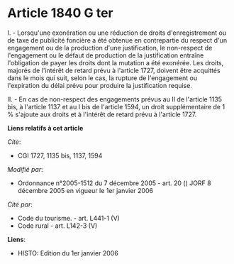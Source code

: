 # Article 1840 G ter

I. - Lorsqu'une exonération ou une réduction de droits d'enregistrement ou de taxe de publicité foncière a été obtenue en
contrepartie du respect d'un engagement ou de la production d'une justification, le non-respect de l'engagement ou le défaut
de production de la justification entraîne l'obligation de payer les droits dont la mutation a été exonérée. Les droits,
majorés de l'intérêt de retard prévu à l'article 1727, doivent être acquittés dans le mois qui suit, selon le cas, la rupture
de l'engagement ou l'expiration du délai prévu pour produire la justification requise.

II. - En cas de non-respect des engagements prévus au II de l'article 1135 bis, à l'article 1137 et au I bis de l'article
1594, un droit supplémentaire de 1 % s'ajoute aux droits et à l'intérêt de retard prévu à l'article 1727.

**Liens relatifs à cet article**

_Cite_:

  - CGI 1727, 1135 bis, 1137, 1594

_Modifié par_:

  - Ordonnance n°2005-1512 du 7 décembre 2005 - art. 20 () JORF 8 décembre 2005 en vigueur le 1er janvier 2006

_Cité par_:

  - Code du tourisme. - art. L441-1 (V)
  - Code rural - art. L142-3 (V)

**Liens**:

  - HISTO: Edition du 1er janvier 2006

